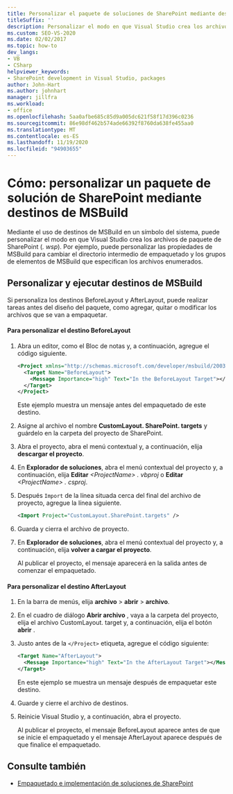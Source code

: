 ```yaml
---
title: Personalizar el paquete de soluciones de SharePoint mediante destinos de MSBuild
titleSuffix: ''
description: Personalizar el modo en que Visual Studio crea los archivos de paquete de solución de SharePoint (. wsp) mediante destinos de MSBuild en un símbolo del sistema.
ms.custom: SEO-VS-2020
ms.date: 02/02/2017
ms.topic: how-to
dev_langs:
- VB
- CSharp
helpviewer_keywords:
- SharePoint development in Visual Studio, packages
author: John-Hart
ms.author: johnhart
manager: jillfra
ms.workload:
- office
ms.openlocfilehash: 5aa0afbe685c85d9a005dc621f58f17d396c0236
ms.sourcegitcommit: 86e98df462b574ade66392f8760da638fe455aa0
ms.translationtype: MT
ms.contentlocale: es-ES
ms.lasthandoff: 11/19/2020
ms.locfileid: "94903655"
---
```

# <a name="how-to-customize-a-sharepoint-solution-package-by-using-msbuild-targets"></a>Cómo: personalizar un paquete de solución de SharePoint mediante destinos de MSBuild
  Mediante el uso de destinos de MSBuild en un símbolo del sistema, puede personalizar el modo en que Visual Studio crea los archivos de paquete de SharePoint (*. wsp*). Por ejemplo, puede personalizar las propiedades de MSBuild para cambiar el directorio intermedio de empaquetado y los grupos de elementos de MSBuild que especifican los archivos enumerados.

## <a name="customize-and-run-msbuild-targets"></a>Personalizar y ejecutar destinos de MSBuild
 Si personaliza los destinos BeforeLayout y AfterLayout, puede realizar tareas antes del diseño del paquete, como agregar, quitar o modificar los archivos que se van a empaquetar.

#### <a name="to-customize-the-beforelayout-target"></a>Para personalizar el destino BeforeLayout

1. Abra un editor, como el Bloc de notas y, a continuación, agregue el código siguiente.

   ```xml
   <Project xmlns="http://schemas.microsoft.com/developer/msbuild/2003">
     <Target Name="BeforeLayout">
       <Message Importance="high" Text="In the BeforeLayout Target"></Message>
     </Target>
   </Project>
   ```

    Este ejemplo muestra un mensaje antes del empaquetado de este destino.

2. Asigne al archivo el nombre **CustomLayout. SharePoint. targets** y guárdelo en la carpeta del proyecto de SharePoint.

3. Abra el proyecto, abra el menú contextual y, a continuación, elija **descargar el proyecto**.

4. En **Explorador de soluciones**, abra el menú contextual del proyecto y, a continuación, elija **Editar** *\<ProjectName> . vbproj* o **Editar** *\<ProjectName> . csproj*.

5. Después `Import` de la línea situada cerca del final del archivo de proyecto, agregue la línea siguiente.

   ```xml
   <Import Project="CustomLayout.SharePoint.targets" />
   ```

6. Guarda y cierra el archivo de proyecto.

7. En **Explorador de soluciones**, abra el menú contextual del proyecto y, a continuación, elija **volver a cargar el proyecto**.

   Al publicar el proyecto, el mensaje aparecerá en la salida antes de comenzar el empaquetado.

#### <a name="to-customize-the-afterlayout-target"></a>Para personalizar el destino AfterLayout

1. En la barra de menús, elija **archivo**  >  **abrir**  >  **archivo**.

2. En el cuadro de diálogo **Abrir archivo** , vaya a la carpeta del proyecto, elija el archivo CustomLayout. target y, a continuación, elija el botón **abrir** .

3. Justo antes de la `</Project>` etiqueta, agregue el código siguiente:

   ```xml
   <Target Name="AfterLayout">
     <Message Importance="high" Text="In the AfterLayout Target"></Message>
   </Target>
   ```

    En este ejemplo se muestra un mensaje después de empaquetar este destino.

4. Guarde y cierre el archivo de destinos.

5. Reinicie Visual Studio y, a continuación, abra el proyecto.

   Al publicar el proyecto, el mensaje BeforeLayout aparece antes de que se inicie el empaquetado y el mensaje AfterLayout aparece después de que finalice el empaquetado.

## <a name="see-also"></a>Consulte también
- [Empaquetado e implementación de soluciones de SharePoint](../sharepoint/packaging-and-deploying-sharepoint-solutions.md)
